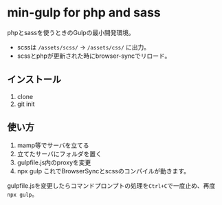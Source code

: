 # min-gulp for php and sass

phpとsassを使うときのGulpの最小開発環境。
* scssは `/assets/scss/` -> `/assets/css/` に出力。
* scssとphpが更新された時にbrowser-syncでリロード。

## インストール
1. clone
2. git init

## 使い方
1. mamp等でサーバを立てる
2. 立てたサーバにフォルダを置く
3. gulpfile.js内のproxyを変更
4. npx gulp
これでBrowserSyncとscssのコンパイルが動きます。

gulpfile.jsを変更したらコマンドプロンプトの処理を`Ctrl+C`で一度止め、再度`npx gulp`。


